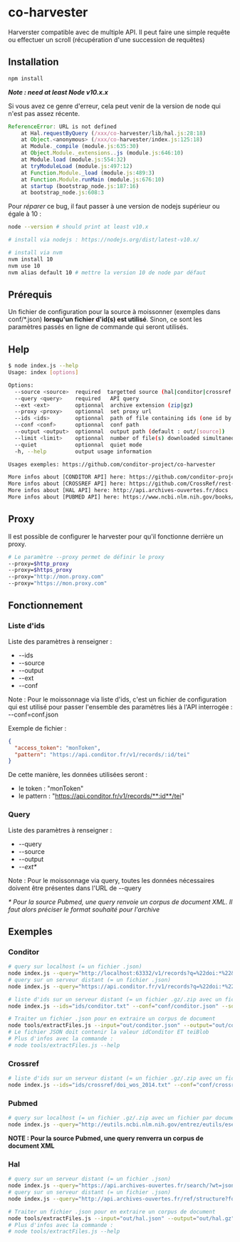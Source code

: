 # co-harvester

Harverster compatible avec de multiple API. Il peut faire une simple requête ou effectuer un scroll (récupération d'une succession de requêtes)

## Installation ##

```bash
npm install
```

_**Note : need at least Node v10.x.x**_

Si vous avez ce genre d'erreur, cela peut venir de la version de node qui n'est pas assez récente.

```js
ReferenceError: URL is not defined
    at Hal.requestByQuery (/xxx/co-harvester/lib/hal.js:28:18)
    at Object.<anonymous> (/xxx/co-harvester/index.js:125:18)
    at Module._compile (module.js:635:30)
    at Object.Module._extensions..js (module.js:646:10)
    at Module.load (module.js:554:32)
    at tryModuleLoad (module.js:497:12)
    at Function.Module._load (module.js:489:3)
    at Function.Module.runMain (module.js:676:10)
    at startup (bootstrap_node.js:187:16)
    at bootstrap_node.js:608:3
```

Pour *réparer* ce bug, il faut passer à une version de nodejs supérieur ou égale à 10 :

```bash
node --version # should print at least v10.x

# install via nodejs : https://nodejs.org/dist/latest-v10.x/ 

# install via nvm
nvm install 10
nvm use 10
nvm alias default 10 # mettre la version 10 de node par défaut
```

## Prérequis ##

Un fichier de configuration pour la source à moissonner (exemples dans conf/*.json) **lorsqu'un fichier d'id(s) est utilisé**. Sinon, ce sont les paramètres passés en ligne de commande qui seront utilisés.

## Help ##

```bash
$ node index.js --help
Usage: index [options]

Options:
  --source <source>  required  targetted source (hal|conditor|crossref|pubmed)
  --query <query>    required   API query
  --ext <ext>        optionnal  archive extension (zip|gz)
  --proxy <proxy>    optionnal  set proxy url
  --ids <ids>        optionnal  path of file containing ids (one id by line)
  --conf <conf>      optionnal  conf path
  --output <output>  optionnal  output path (default : out/[source])
  --limit <limit>    optionnal  number of file(s) downloaded simultaneously
  --quiet            optionnal  quiet mode
  -h, --help         output usage information

Usages exemples: https://github.com/conditor-project/co-harvester

More infos about [CONDITOR API] here: https://github.com/conditor-project/api/blob/master/doc/records.md
More infos about [CROSSREF API] here: https://github.com/CrossRef/rest-api-doc
More infos about [HAL API] here: http://api.archives-ouvertes.fr/docs
More infos about [PUBMED API] here: https://www.ncbi.nlm.nih.gov/books/NBK25501/

```

## Proxy ##

Il est possible de configurer le harvester pour qu'il fonctionne derrière un proxy.

```bash
# Le paramètre --proxy permet de définir le proxy
--proxy=$http_proxy
--proxy=$https_proxy
--proxy="http://mon.proxy.com"
--proxy="https://mon.proxy.com"
```

## Fonctionnement ##

### Liste d'ids ###

Liste des paramètres à renseigner :

* --ids
* --source
* --output
* --ext
* --conf

Note : Pour le moissonnage via liste d'ids, c'est un fichier de configuration qui est utilisé pour passer l'ensemble des paramètres liés à l'API interrogée : --conf=conf.json

Exemple de fichier :

```json
{
  "access_token": "monToken",
  "pattern": "https://api.conditor.fr/v1/records/:id/tei"
}
```
De cette manière, les données utilisées seront :

* le token : "monToken"
* le pattern : "https://api.conditor.fr/v1/records/**:id**/tei"

### Query ###

Liste des paramètres à renseigner :

* --query
* --source
* --output
* _--ext*_

Note : Pour le moissonnage via query, toutes les données nécessaires doivent être présentes dans l'URL de --query

_* Pour la source Pubmed, une query renvoie un corpus de document XML. Il faut alors préciser le format souhaité pour l'archive_

## Exemples ##

### Conditor ###

```bash
# query sur localhost (= un fichier .json)
node index.js --query="http://localhost:63332/v1/records?q=%22doi:*%22&page_size=1000&includes=doi&scroll=1m" --source="conditor" --output="out/conditor"
# query sur un serveur distant (= un fichier .json)
node index.js --query="https://api.conditor.fr/v1/records?q=%22doi:*%22&page_size=1000&includes=doi&scroll=1m" --source="conditor"  --output="out/conditor"

# liste d'ids sur un serveur distant (= un fichier .gz/.zip avec un fichier par id)
node index.js --ids="ids/conditor.txt" --conf="conf/conditor.json" --source="conditor" --output="out/conditor" --ext="gz"

# Traiter un fichier .json pour en extraire un corpus de document
node tools/extractFiles.js --input="out/conditor.json" --output="out/conditor.gz" --data="teiBlob" --id="idConditor" --ext="gz" --format=".tei"
# Le fichier JSON doit contenir la valeur idConditor ET teiBlob
# Plus d'infos avec la commande :
# node tools/extractFiles.js --help
```

### Crossref ###

```bash
# liste d'ids sur un serveur distant (= un fichier .gz/.zip avec un fichier par id)
node index.js --ids="ids/crossref/doi_wos_2014.txt" --conf="conf/crossref.json" --source="crossref" --output="out/crossref" --ext="gz"
```

### Pubmed ###

```bash
# query sur localhost (= un fichier .gz/.zip avec un fichier par document)
node index.js --query="http://eutils.ncbi.nlm.nih.gov/entrez/eutils/esearch.fcgi?db=pubmed&term=2017[DP] AND FRANCE[Affiliation]&usehistory=y&retmode=json&retmax=1000" --source="pubmed" --output="out/pubmed" --ext="gz"
```

**NOTE : Pour la source Pubmed, une query renverra un corpus de document XML**

### Hal ###

```bash
# query sur un serveur distant (= un fichier .json)
node index.js --query="https://api.archives-ouvertes.fr/search/?wt=json&q=structCountry_s:(fr OR gf OR gp OR mq OR re OR yt OR bl OR mf OR pf OR pm OR wf OR nc)&fq=producedDateY_i:2014&fl=docid,halId_s,label_xml&sort=docid+desc&rows=1000&cursorMark=*" --source="hal" --output="out/pubmed"
# query sur un serveur distant (= un fichier .json)
node index.js --query="http://api.archives-ouvertes.fr/ref/structure?fq=country_s:fr&fl=*&q=*&rows=1000&sort=docid asc&cursorMark=*" --source="hal" --output="out/pubmed"

# Traiter un fichier .json pour en extraire un corpus de document
node tools/extractFiles.js --input="out/hal.json" --output="out/hal.gz" --data="label_xml" --id="docid" --ext="gz" --format=".xml"
# Plus d'infos avec la commande :
# node tools/extractFiles.js --help
```
